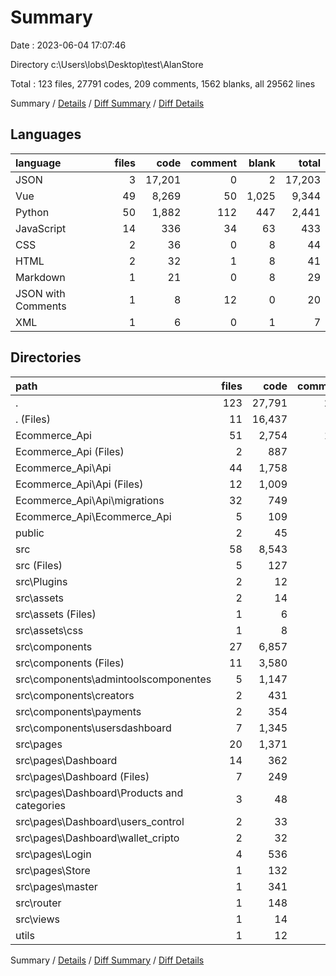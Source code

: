 # Summary

Date : 2023-06-04 17:07:46

Directory c:\\Users\\lobs\\Desktop\\test\\AlanStore

Total : 123 files,  27791 codes, 209 comments, 1562 blanks, all 29562 lines

Summary / [Details](details.md) / [Diff Summary](diff.md) / [Diff Details](diff-details.md)

## Languages
| language | files | code | comment | blank | total |
| :--- | ---: | ---: | ---: | ---: | ---: |
| JSON | 3 | 17,201 | 0 | 2 | 17,203 |
| Vue | 49 | 8,269 | 50 | 1,025 | 9,344 |
| Python | 50 | 1,882 | 112 | 447 | 2,441 |
| JavaScript | 14 | 336 | 34 | 63 | 433 |
| CSS | 2 | 36 | 0 | 8 | 44 |
| HTML | 2 | 32 | 1 | 8 | 41 |
| Markdown | 1 | 21 | 0 | 8 | 29 |
| JSON with Comments | 1 | 8 | 12 | 0 | 20 |
| XML | 1 | 6 | 0 | 1 | 7 |

## Directories
| path | files | code | comment | blank | total |
| :--- | ---: | ---: | ---: | ---: | ---: |
| . | 123 | 27,791 | 209 | 1,562 | 29,562 |
| . (Files) | 11 | 16,437 | 29 | 28 | 16,494 |
| Ecommerce_Api | 51 | 2,754 | 112 | 447 | 3,313 |
| Ecommerce_Api (Files) | 2 | 887 | 3 | 5 | 895 |
| Ecommerce_Api\\Api | 44 | 1,758 | 51 | 387 | 2,196 |
| Ecommerce_Api\\Api (Files) | 12 | 1,009 | 20 | 199 | 1,228 |
| Ecommerce_Api\\Api\\migrations | 32 | 749 | 31 | 188 | 968 |
| Ecommerce_Api\\Ecommerce_Api | 5 | 109 | 58 | 55 | 222 |
| public | 2 | 45 | 1 | 6 | 52 |
| src | 58 | 8,543 | 66 | 1,078 | 9,687 |
| src (Files) | 5 | 127 | 11 | 29 | 167 |
| src\\Plugins | 2 | 12 | 5 | 5 | 22 |
| src\\assets | 2 | 14 | 0 | 4 | 18 |
| src\\assets (Files) | 1 | 6 | 0 | 1 | 7 |
| src\\assets\\css | 1 | 8 | 0 | 3 | 11 |
| src\\components | 27 | 6,857 | 47 | 824 | 7,728 |
| src\\components (Files) | 11 | 3,580 | 28 | 532 | 4,140 |
| src\\components\\admintoolscomponentes | 5 | 1,147 | 6 | 124 | 1,277 |
| src\\components\\creators | 2 | 431 | 0 | 38 | 469 |
| src\\components\\payments | 2 | 354 | 2 | 32 | 388 |
| src\\components\\usersdashboard | 7 | 1,345 | 11 | 98 | 1,454 |
| src\\pages | 20 | 1,371 | 3 | 192 | 1,566 |
| src\\pages\\Dashboard | 14 | 362 | 0 | 65 | 427 |
| src\\pages\\Dashboard (Files) | 7 | 249 | 0 | 25 | 274 |
| src\\pages\\Dashboard\\Products and categories | 3 | 48 | 0 | 12 | 60 |
| src\\pages\\Dashboard\\users_control | 2 | 33 | 0 | 13 | 46 |
| src\\pages\\Dashboard\\wallet_cripto | 2 | 32 | 0 | 15 | 47 |
| src\\pages\\Login | 4 | 536 | 0 | 34 | 570 |
| src\\pages\\Store | 1 | 132 | 1 | 23 | 156 |
| src\\pages\\master | 1 | 341 | 2 | 70 | 413 |
| src\\router | 1 | 148 | 0 | 19 | 167 |
| src\\views | 1 | 14 | 0 | 5 | 19 |
| utils | 1 | 12 | 1 | 3 | 16 |

Summary / [Details](details.md) / [Diff Summary](diff.md) / [Diff Details](diff-details.md)